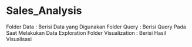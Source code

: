 # Sales_Analysis

Folder Data : Berisi Data yang Digunakan
Folder Query : Berisi Query Pada Saat Melakukan Data Exploration
Folder Visualization : Berisi Hasil Visualisasi
